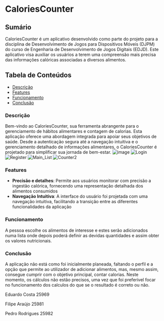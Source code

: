 # CaloriesCounter

## Sumário ##

CaloriesCounter é um aplicativo desenvolvido como parte do projeto para a disciplina de Desenvolvimento de Jogos para Dispositivos Móveis (DJPM) do curso de Engenharia de Desenvolvimento de Jogos Digitais (EDJD). Este aplicativo visa auxiliar os usuários a terem uma compreensão mais precisa das informações calóricas associadas a diversos alimentos.

## Tabela de Conteúdos ##
* [Descrição](#Descrição "Goto Descrição")
* [Features](#Features "Goto Features")
* [Funcionamento](#Funcionamento "Goto Funcionamento")
* [Conclusão](#Conclusão "Goto Conclusão")

### Descrição ###
Bem-vindo ao CaloriesCounter, sua ferramenta abrangente para o gerenciamento de hábitos alimentares e contagem de calorias. Esta aplicação oferece uma abordagem integrada para apoiar seus objetivos de saúde. Desde a autenticação segura até a navegação intuitiva e o gerenciamento detalhado de informações alimentares, o CaloriesCounter é projetado para simplificar sua jornada de bem-estar.
![image](https://github.com/PRodrigues545/CaloriesCounter/assets/120456989/c0a55a96-a26e-4d41-b1eb-2cf7eb4384a0)
![Login](https://github.com/PRodrigues545/CaloriesCounter/assets/120456989/94668d31-3648-4f90-ba62-7b9a9288c1b2) 
![Register](https://github.com/PRodrigues545/CaloriesCounter/assets/120456989/b7aa805f-26d0-4f8d-aa72-5b0199dd9cff)
![Main_List](https://github.com/PRodrigues545/CaloriesCounter/assets/120456989/4e7dbb24-c3c8-4a65-9b75-c9ab408e62f7)
![Counter2](https://github.com/PRodrigues545/CaloriesCounter/assets/120456989/583096c7-d4fc-4f96-b1f9-88d507b19b59)


### Features ###
* **Precisão e detalhes**: Permite aos usuários monitorar com precisão a ingestão calórica, fornecendo uma representação detalhada dos alimentos consumidos
* **Navegação Intuitiva**: A interface do usuário foi projetada com uma navegação intuitiva, facilitando a transição entre as diferentes funcionalidades da aplicação

### Funcionamento 
A pessoa escolhe os alimentos de interesse e estes serão adicionados numa lista onde depois poderá definir as devidas quantidades e assim obter os valores nutricionais.

### Conclusão
A aplicação não está como foi inicialmente planeada, faltando o perfil e a opção que permite ao utilizador de adicionar alimentos, mas, mesmo assim, consegue cumprir com o objetivo principal, contar calorias. Neste momento, os cálculos não estão precisos, uma vez que foi preferível focar no funcionamento dos calculos do que se o resultado é correto ou não.



Eduardo Costa 25969 

Filipe Araújo 25981 

Pedro Rodrigues 25982














